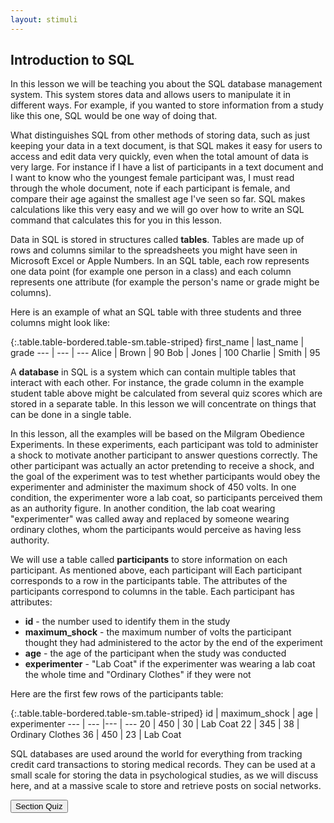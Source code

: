 ```yaml
---
layout: stimuli
---
```


## Introduction to SQL

In this lesson we will be teaching you about the SQL database management system. This system stores data and allows users to manipulate it in different ways. For example, if you wanted to store information from a study like this one, SQL would be one way of doing that.

What distinguishes SQL from other methods of storing data, such as just keeping your data in a text document, is that SQL makes it easy for users to access and edit data very quickly, even when the total amount of data is very large. For instance if I have a list of participants in a text document and I want to know who the youngest female participant was, I must read through the whole document, note if each participant is female, and compare their age against the smallest age I've seen so far. SQL makes calculations like this very easy and we will go over how to write an SQL command that calculates this for you in this lesson.

Data in SQL is stored in structures called **tables**. Tables are made up of rows and columns similar to the spreadsheets you might have seen in Microsoft Excel or Apple Numbers. In an SQL table, each row represents one data point (for example one person in a class) and each column represents one attribute (for example the person's name or grade might be columns).

Here is an example of what an SQL table with three students and three columns might look like:

{:.table.table-bordered.table-sm.table-striped}
first_name | last_name | grade
--- | --- | ---
Alice | Brown | 90
Bob | Jones | 100
Charlie | Smith | 95

A **database** in SQL is a system which can contain multiple tables that interact with each other. For instance, the grade column in the example student table above might be calculated from several quiz scores which are stored in a separate table. In this lesson we will concentrate on things that can be done in a single table.

In this lesson, all the examples will be based on the Milgram Obedience Experiments. In these experiments, each participant was told to administer a shock to motivate another participant to answer questions correctly. The other participant was actually an actor pretending to receive a shock, and the goal of the experiment was to test whether participants would obey the experimenter and administer the maximum shock of 450 volts. In one condition, the experimenter wore a lab coat, so participants perceived them as an authority figure. In another condition, the lab coat wearing "experimenter" was called away and replaced by someone wearing ordinary clothes, whom the participants would perceive as having less authority.

We will use a table called **participants** to store information on each participant. As mentioned above, each participant will 
Each participant corresponds to a row in the participants table. The attributes of the participants correspond to columns in the table. Each participant has attributes:

- **id** - the number used to identify them in the study
- **maximum_shock** - the maximum number of volts the participant thought they had administered to the actor by the end of the experiment
- **age** - the age of the participant when the study was conducted
- **experimenter** - "Lab Coat" if the experimenter was wearing a lab coat the whole time and "Ordinary Clothes" if they were not

Here are the first few rows of the participants table:

{:.table.table-bordered.table-sm.table-striped}
id | maximum_shock | age | experimenter
--- | --- |--- | ---
20 | 450 | 30 | Lab Coat
22 | 345 | 38 | Ordinary Clothes
36 | 450 | 23 | Lab Coat

SQL databases are used around the world for everything from tracking credit card transactions to storing medical records. They can be used at a small scale for storing the data in psychological studies, as we will discuss here, and at a massive scale to store and retrieve posts on social networks.

<div class="container">
	<a href="/sql-pref-stimuli/quiz-0.html">
		<button class="btn btn-success">Section Quiz</button>
	</a>
</div>
